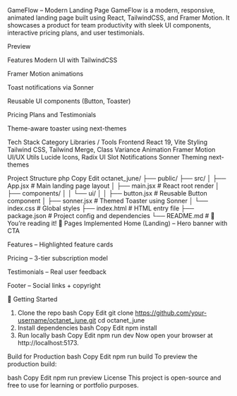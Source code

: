 GameFlow – Modern  Landing Page
GameFlow is a modern, responsive, animated landing page built using React, TailwindCSS, and Framer Motion. It showcases a product for team productivity with sleek UI components, interactive pricing plans, and user testimonials.

Preview

Features
Modern UI with TailwindCSS

Framer Motion animations

Toast notifications via Sonner

 Reusable UI components (Button, Toaster)

 Pricing Plans and Testimonials

 Theme-aware toaster using next-themes

 Tech Stack
Category	Libraries / Tools
Frontend	React 19, Vite
Styling	Tailwind CSS, Tailwind Merge, Class Variance
Animation	Framer Motion
UI/UX Utils	Lucide Icons, Radix UI Slot
Notifications	Sonner
Theming	next-themes

Project Structure
php
Copy
Edit
octanet_june/
├── public/
├── src/
│   ├── App.jsx             # Main landing page layout
│   ├── main.jsx            # React root render
│   ├── components/
│   │   └── ui/
│   │       ├── button.jsx  # Reusable Button component
│   ├── sonner.jsx          # Themed Toaster using Sonner
│   └── index.css           # Global styles
├── index.html              # HTML entry file
├── package.json            # Project config and dependencies
└── README.md               # 📄 You’re reading it!
🧪 Pages Implemented
Home (Landing) – Hero banner with CTA

Features – Highlighted feature cards

Pricing – 3-tier subscription model

Testimonials – Real user feedback

Footer – Social links + copyright

🔧 Getting Started
1. Clone the repo
bash
Copy
Edit
git clone https://github.com/your-username/octanet_june.git
cd octanet_june
2. Install dependencies
bash
Copy
Edit
npm install
3. Run locally
bash
Copy
Edit
npm run dev
Now open your browser at http://localhost:5173.

 Build for Production
bash
Copy
Edit
npm run build
To preview the production build:

bash
Copy
Edit
npm run preview
 License
This project is open-source and free to use for learning or portfolio purposes.
